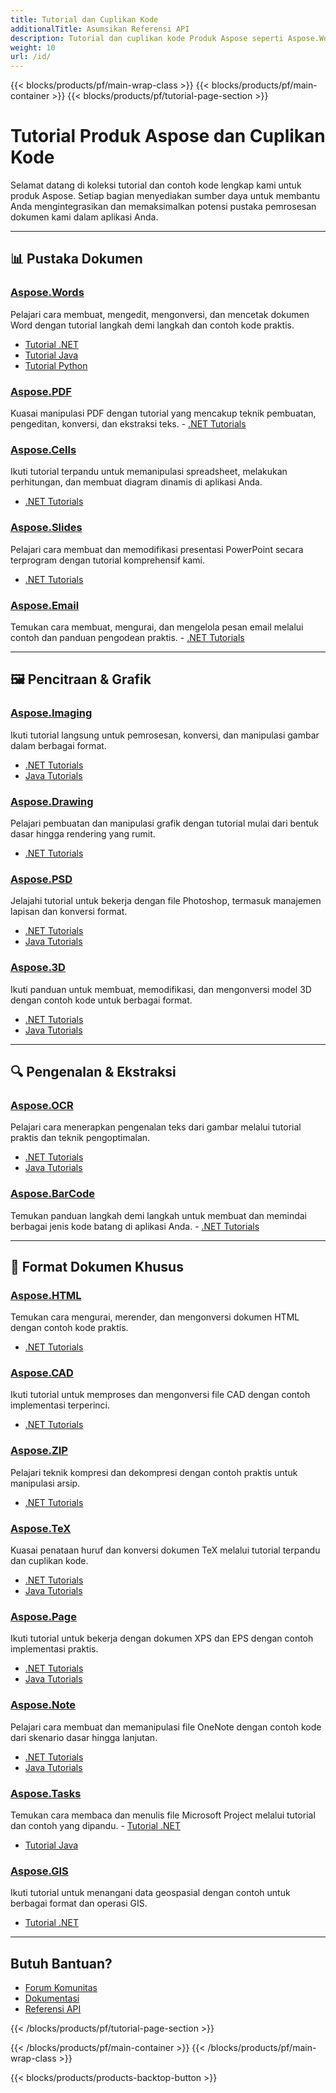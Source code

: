 ```yaml
---
title: Tutorial dan Cuplikan Kode
additionalTitle: Asumsikan Referensi API
description: Tutorial dan cuplikan kode Produk Aspose seperti Aspose.Words, Aspose.Cells, Aspose.PDF, dan produk lainnya. Ini mencakup tutorial dasar dan lanjutan penggunaan Produk Aspose.
weight: 10
url: /id/
---
```


{{< blocks/products/pf/main-wrap-class >}}
{{< blocks/products/pf/main-container >}}
{{< blocks/products/pf/tutorial-page-section >}}

# Tutorial Produk Aspose dan Cuplikan Kode

Selamat datang di koleksi tutorial dan contoh kode lengkap kami untuk produk Aspose. Setiap bagian menyediakan sumber daya untuk membantu Anda mengintegrasikan dan memaksimalkan potensi pustaka pemrosesan dokumen kami dalam aplikasi Anda.

---

## 📊 Pustaka Dokumen

### [Aspose.Words](../words/id/)
Pelajari cara membuat, mengedit, mengonversi, dan mencetak dokumen Word dengan tutorial langkah demi langkah dan contoh kode praktis.
- [Tutorial .NET](../words/id/net/)
- [Tutorial Java](../words/id/java/)
- [Tutorial Python](../words/id/python-net/)

### [Aspose.PDF](../pdf/id/)
Kuasai manipulasi PDF dengan tutorial yang mencakup teknik pembuatan, pengeditan, konversi, dan ekstraksi teks. - [.NET Tutorials](../pdf/id/net/)

### [Aspose.Cells](../cells/id/)
Ikuti tutorial terpandu untuk memanipulasi spreadsheet, melakukan perhitungan, dan membuat diagram dinamis di aplikasi Anda.
- [.NET Tutorials](../cells/id/net/)

### [Aspose.Slides](../slides/id/)
Pelajari cara membuat dan memodifikasi presentasi PowerPoint secara terprogram dengan tutorial komprehensif kami.
- [.NET Tutorials](../slides/id/net/)

### [Aspose.Email](../email/id/)
Temukan cara membuat, mengurai, dan mengelola pesan email melalui contoh dan panduan pengodean praktis. - [.NET Tutorials](../email/id/net/)

---

## 🖼️ Pencitraan & Grafik

### [Aspose.Imaging](../imaging/id/)

Ikuti tutorial langsung untuk pemrosesan, konversi, dan manipulasi gambar dalam berbagai format.
- [.NET Tutorials](../imaging/id/net/)
- [Java Tutorials](../imaging/id/java/)

### [Aspose.Drawing](../drawing/id/)

Pelajari pembuatan dan manipulasi grafik dengan tutorial mulai dari bentuk dasar hingga rendering yang rumit.
- [.NET Tutorials](../drawing/id/net/)

### [Aspose.PSD](../psd/id/)
Jelajahi tutorial untuk bekerja dengan file Photoshop, termasuk manajemen lapisan dan konversi format.
- [.NET Tutorials](../psd/id/net/)
- [Java Tutorials](../psd/id/java/)

### [Aspose.3D](../3d/id/)
Ikuti panduan untuk membuat, memodifikasi, dan mengonversi model 3D dengan contoh kode untuk berbagai format.
- [.NET Tutorials](../3d/id/net/)
- [Java Tutorials](../3d/id/java/)

---

## 🔍 Pengenalan & Ekstraksi

### [Aspose.OCR](../ocr/id/)
Pelajari cara menerapkan pengenalan teks dari gambar melalui tutorial praktis dan teknik pengoptimalan.
- [.NET Tutorials](../ocr/id/net/)
- [Java Tutorials](../ocr/id/java/)

### [Aspose.BarCode](../barcode/id/)
Temukan panduan langkah demi langkah untuk membuat dan memindai berbagai jenis kode batang di aplikasi Anda. - [.NET Tutorials](../barcode/id/net/)

---

## 📝 Format Dokumen Khusus

### [Aspose.HTML](../html/id/)

Temukan cara mengurai, merender, dan mengonversi dokumen HTML dengan contoh kode praktis.
- [.NET Tutorials](../html/id/net/)

### [Aspose.CAD](../cad/id/)
Ikuti tutorial untuk memproses dan mengonversi file CAD dengan contoh implementasi terperinci.
- [.NET Tutorials](../cad/id/net/)

### [Aspose.ZIP](../zip/id/)
Pelajari teknik kompresi dan dekompresi dengan contoh praktis untuk manipulasi arsip.
- [.NET Tutorials](../zip/id/net/)

### [Aspose.TeX](../tex/id/)
Kuasai penataan huruf dan konversi dokumen TeX melalui tutorial terpandu dan cuplikan kode.
- [.NET Tutorials](../tex/id/net/)
- [Java Tutorials](../tex/id/java/)

### [Aspose.Page](../page/id/)
Ikuti tutorial untuk bekerja dengan dokumen XPS dan EPS dengan contoh implementasi praktis.
- [.NET Tutorials](../page/id/net/)
- [Java Tutorials](../page/id/java/)

### [Aspose.Note](../note/id/)
Pelajari cara membuat dan memanipulasi file OneNote dengan contoh kode dari skenario dasar hingga lanjutan.
- [.NET Tutorials](../note/id/net/)
- [Java Tutorials](../note/id/java/)

### [Aspose.Tasks](../tasks/id/)
Temukan cara membaca dan menulis file Microsoft Project melalui tutorial dan contoh yang dipandu. - [Tutorial .NET](../tasks/id/net/)
- [Tutorial Java](../tasks/id/java/)

### [Aspose.GIS](../gis/id/)
Ikuti tutorial untuk menangani data geospasial dengan contoh untuk berbagai format dan operasi GIS.
- [Tutorial .NET](../gis/id/net/)

---

## Butuh Bantuan?

- [Forum Komunitas](https://forum.aspose.com/)
- [Dokumentasi](https://docs.aspose.com/)
- [Referensi API](https://reference.aspose.com/)

{{< /blocks/products/pf/tutorial-page-section >}}

{{< /blocks/products/pf/main-container >}}
{{< /blocks/products/pf/main-wrap-class >}}

{{< blocks/products/products-backtop-button >}}
